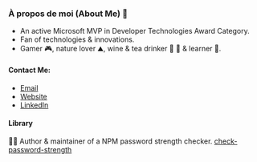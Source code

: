 ### À propos de moi (About Me) 👦

- An active Microsoft MVP in Developer Technologies Award Category.
- Fan of technologies & innovations.
- Gamer 🎮, nature lover ⛰️, wine & tea drinker 🍷 🍵 & learner 📖.

#### Contact Me:
- [Email](mailto:markdeanilvicente@gmail.com?Subject=Hello!)
- [Website](https://deanilvincent.github.io)
- [LinkedIn](https://www.linkedin.com/in/mark-deanil-vicente-40676298)

#### Library
👨‍💻 Author & maintainer of a NPM password strength checker. [check-password-strength](https://www.npmjs.com/package/check-password-strength)
